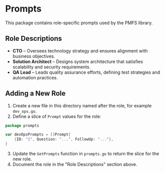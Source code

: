 # Prompts

This package contains role-specific prompts used by the PMFS library.

## Role Descriptions

- **CTO** – Oversees technology strategy and ensures alignment with business objectives.
- **Solution Architect** – Designs system architecture that satisfies scalability and security requirements.
- **QA Lead** – Leads quality assurance efforts, defining test strategies and automation practices.

## Adding a New Role

1. Create a new file in this directory named after the role, for example `dev_ops.go`.
2. Define a slice of `Prompt` values for the role:

```go
package prompts

var devOpsPrompts = []Prompt{
    {ID: "1", Question: "...", FollowUp: "..."},
}
```

3. Update the `GetPrompts` function in `prompts.go` to return the slice for the new role.
4. Document the role in the "Role Descriptions" section above.

